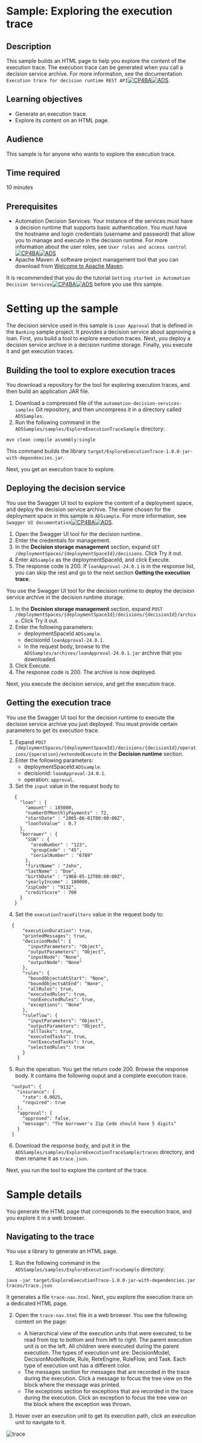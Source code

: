 # Sample: Exploring the execution trace

## Description
This sample builds an HTML page to help you explore the content of the execution trace.
The execution trace can be generated when you call a decision service archive. For more information, see the documentation `Execution trace for decision runtime REST API`[![CP4BA](/resources/cloudpak4ba.svg "IBM Cloud Pak for Business Automation")](https://www.ibm.com/docs/en/cloud-paks/cp-biz-automation/24.0.1?topic=runtime-execution-trace-decision)[![ADS](/resources/ads.svg "IBM Automation Decision Services")](https://www.ibm.com/docs/en/ads/24.0.1?topic=runtime-execution-trace-decision).

## Learning objectives
- Generate an execution trace.
- Explore its content on an HTML page.

## Audience

This sample is for anyone who wants to explore the execution trace.

## Time required

10 minutes

## Prerequisites
- Automation Decision Services: Your instance of the services must have a decision runtime that supports basic authentication. You must have the hostname and login credentials (username and password) that allow you to manage and execute in the decision runtime. 
For more information about the user roles, see `User roles and access control`[![CP4BA](/resources/cloudpak4ba.svg "IBM Cloud Pak for Business Automation")](https://www.ibm.com/docs/en/cloud-paks/cp-biz-automation/24.0.1?topic=runtime-user-permissions-authentication-modes)[![ADS](/resources/ads.svg "IBM Automation Decision Services")](https://www.ibm.com/docs/en/ads/24.0.1?topic=runtime-user-permissions-authentication-modes)
- Apache Maven: A software project management tool that you can download from [Welcome to Apache Maven](https://maven.apache.org).

It is recommended that you do the tutorial `Getting started in Automation Decision Services`[![CP4BA](/resources/cloudpak4ba.svg "IBM Cloud Pak for Business Automation")](https://www.ibm.com/docs/en/cloud-paks/cp-biz-automation/24.0.1?topic=resources-getting-started)[![ADS](/resources/ads.svg "IBM Automation Decision Services")](https://www.ibm.com/docs/en/ads/24.0.1?topic=resources-getting-started) before you use this sample.

# Setting up the sample
The decision service used in this sample is `Loan Approval` that is defined in the `Banking` 
sample project. It provides a decision service about approving a loan. First, you build a tool to explore execution traces. Next, you deploy a decision service archive in a decision runtime storage. Finally, you execute it and get execution traces. 

## Building the tool to explore execution traces
You download a repository for the tool for exploring execution traces, and then build an application JAR file.

1. Download a compressed file of the `automation-decision-services-samples` Git repository, and then uncompress it in a directory called `ADSSamples`.
2. Run the following command in the `ADSSamples/samples/ExploreExecutionTraceSample` directory:

```shell
mvn clean compile assembly:single
```

This command builds the library `target/ExploreExecutionTrace-1.0.0-jar-with-dependencies.jar`.

Next, you get an execution trace to explore.

## Deploying the decision service
You use the Swagger UI tool to explore the content of a deployment space, and deploy the decision service archive. 
The name chosen for the deployment space in this sample is `ADSsample`. For more information, see  `Swagger UI documentation`[![CP4BA](/resources/cloudpak4ba.svg "IBM Cloud Pak for Business Automation")](https://www.ibm.com/docs/en/cloud-paks/cp-biz-automation/24.0.1?topic=runtime-swagger-ui-decision-api)[![ADS](/resources/ads.svg "IBM Automation Decision Services")](https://www.ibm.com/docs/en/ads/24.0.1?topic=runtime-swagger-ui-decision-api).

1. Open the Swagger UI tool for the decision runtime.
2. Enter the credentials for management.
3. In the **Decision storage management** section, expand `GET /deploymentSpaces/{deploymentSpaceId}/decisions`. Click Try it out.
4. Enter `ADSsample` as the deploymentSpaceId, and click Execute.
5. The response code is 200. If `loanApproval-24.0.1` is in the response list, you can skip the rest and go to the next section **Getting the execution trace**. 

You use the Swagger UI tool for the decision runtime to deploy the decision service archive in the decision runtime storage. 

1. In the **Decision storage management** section, expand `POST /deploymentSpaces/{deploymentSpaceId}/decisions/{decisionId}/archive`. Click Try it out.
2. Enter the following parameters:
   - deploymentSpaceId `ADSsample`.
   - decisionId `loanApproval-24.0.1`.
   - In the request body, browse to the `ADSSamples/archives/loanApproval-24.0.1.jar` archive that you downloaded.
3. Click Execute.
4. The response code is 200. The archive is now deployed. 

Next, you execute the decision service, and get the execution trace.

## Getting the execution trace

You use the Swagger UI tool for the decision runtime to execute the decision service archive you just deployed. You must provide certain parameters to get its execution trace.
1. Expand `POST /deploymentSpaces/{deploymentSpaceId}/decisions/{decisionId}/operations/{operation}/extendedExecute` in the **Decision runtime** section.
2. Enter the following parameters:
   * deploymentSpaceId:`ADSsample`.
   * decisionId: `loanApproval-24.0.1`.
   * operation: `approval`.
3. Set the `input` value in the request body to:
```
   {
     "loan" : {
       "amount" : 185000,
       "numberOfMonthlyPayments" : 72,
       "startDate" : "2005-06-01T00:00:00Z",
       "loanToValue" : 0.7
     },
     "borrower" : {
       "SSN" : {
         "areaNumber" : "123",
         "groupCode" : "45",
         "serialNumber" : "6789"
       },
       "firstName" : "John",
       "lastName" : "Doe",
       "birthDate" : "1968-05-12T00:00:00Z",
       "yearlyIncome" : 100000,
       "zipCode" : "9132",
       "creditScore" : 700
     }
   }
   ```
 4. Set the `executionTraceFilters` value in the request body to:
 ```
   {
       "executionDuration": true,
       "printedMessages": true,
       "decisionModel": {
         "inputParameters": "Object",
         "outputParameters": "Object",
         "inputNode": "None",
         "outputNode": "None"
       },
       "rules": {
         "boundObjectsAtStart": "None",
         "boundObjectsAtEnd": "None",
         "allRules": true,
         "executedRules": true,
         "nonExecutedRules": true,
         "exceptions": "None"
       },
       "ruleflow": {
         "inputParameters": "Object",
         "outputParameters": "Object",
         "allTasks": true,
         "executedTasks": true,
         "notExecutedTasks": true,
         "selectedRules": true
       }
     }

```

5. Run the operation. You get the return code 200. Browse the response body. It contains the following ouput and a complete execution trace. 
```
  "output": {
    "insurance": {
      "rate": 0.0025,
      "required": true
    },
    "approval": {
      "approved": false,
      "message": "The borrower's Zip Code should have 5 digits"
    }
  }
```

6. Download the response body, and put it in the `ADSSamples/samples/ExploreExecutionTraceSample/traces` directory, and then rename it as `trace.json`.

Next, you run the tool to explore the content of the trace.

# Sample details
You generate the HTML page that corresponds to the execution trace, and you explore it in a web browser.

## Navigating to the trace

You use a library to generate an HTML page.

1. Run the following command in the `ADSSamples/samples/ExploreExecutionTraceSample` directory:

```shell
java -jar target/ExploreExecutionTrace-1.0.0-jar-with-dependencies.jar traces/trace.json
```
It generates a file `trace-nav.html`. Next, you explore the execution trace on a dedicated HTML page.

2. Open the `trace-nav.html` file in a web browser. You see the following content on the page:
   - A hierarchical view of the execution units that were executed, to be read from top to bottom and from left to right. 
   The parent execution unit is on the left. All children were executed during the parent execution.
The types of execution unit are: DecisionModel, DecisionModelNode, Rule, ReteEngine, RuleFlow, and Task. Each type of execution unit has a different color. 
   - The messages section for messages that are recorded in the trace during the execution. Click a message to focus the tree view on the block where the message was printed.
   - The exceptions section for exceptions that are recorded in the trace during the execution. Click an exception to focus the tree view on the block where the exception was thrown.

3. Hover over an execution unit to get its execution path, click an execution unit to navigate to it.

![trace](images/trace.png)
